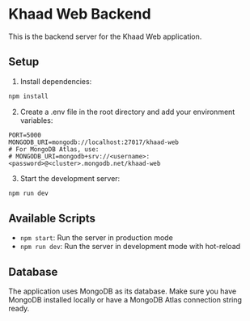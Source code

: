 # Khaad Web Backend

This is the backend server for the Khaad Web application.

## Setup

1. Install dependencies:
```bash
npm install
```

2. Create a .env file in the root directory and add your environment variables:
```
PORT=5000
MONGODB_URI=mongodb://localhost:27017/khaad-web
# For MongoDB Atlas, use:
# MONGODB_URI=mongodb+srv://<username>:<password>@<cluster>.mongodb.net/khaad-web
```

3. Start the development server:
```bash
npm run dev
```

## Available Scripts

- `npm start`: Run the server in production mode
- `npm run dev`: Run the server in development mode with hot-reload

## Database

The application uses MongoDB as its database. Make sure you have MongoDB installed locally or have a MongoDB Atlas connection string ready.
